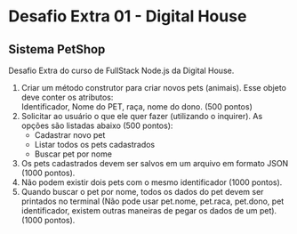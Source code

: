 <h1>Desafio Extra 01 - Digital House</h1>

<h2>Sistema PetShop</h2>
<p>Desafio Extra do curso de FullStack Node.js da Digital House.</p>
<ol>
    <li>Criar um método construtor para criar novos pets (animais). Esse objeto deve conter os atributos:</br>
        Identificador, Nome do PET, raça, nome do dono. (500 pontos)
    </li>
    <li>Solicitar ao usuário o que ele quer fazer (utilizando o inquirer). As opções são listadas
        abaixo (500 pontos):
        <ul>
            <li>Cadastrar novo pet</li>
            <li>Listar todos os pets cadastrados</li>
            <li>Buscar pet por nome</li>
        </ul>
    </li>
    <li>Os pets cadastrados devem ser salvos em um arquivo em formato JSON (1000 pontos).</li>
    <li>Não podem existir dois pets com o mesmo identificador (1000 pontos).</li>
    <li>Quando buscar o pet por nome, todos os dados do pet devem ser printados no terminal (Não pode usar pet.nome,
        pet.raca, pet.dono, pet identificador, existem outras maneiras de pegar os dados de um pet). (1000 pontos).</li>